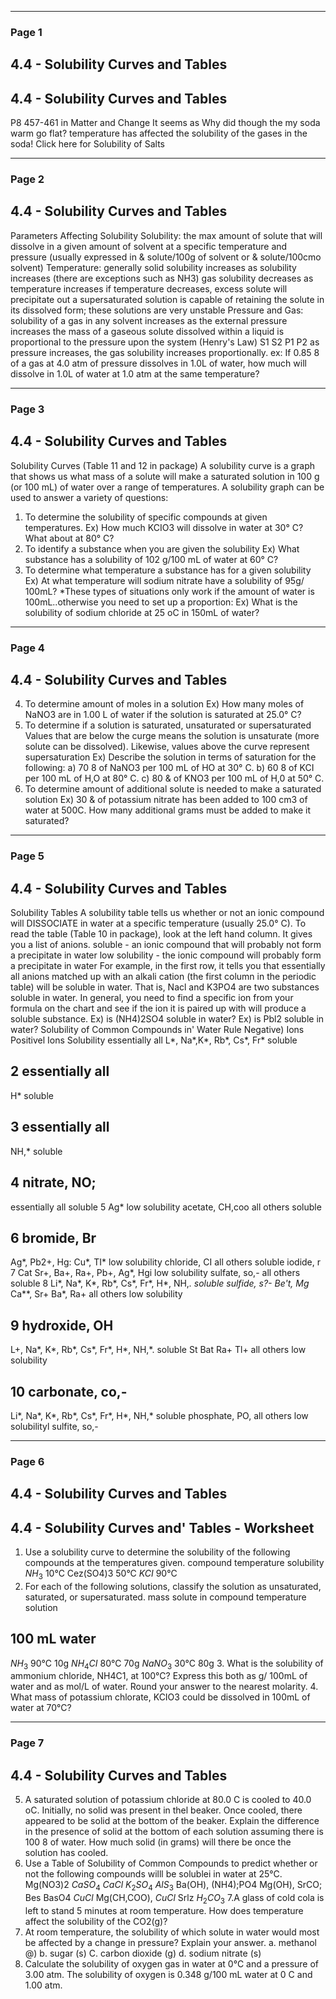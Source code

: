 

---

### Page 1

## 4.4 - Solubility Curves and Tables
## 4.4 - Solubility Curves and Tables
P8 457-461 in Matter and Change
It seems as
Why did
though the
my soda
warm
go flat?
temperature has
affected the
solubility of the
gases in the
soda!
Click here for Solubility of Salts


---

### Page 2

## 4.4 - Solubility Curves and Tables
Parameters Affecting Solubility
Solubility: the max amount of solute that will dissolve in a given
amount of solvent at a specific temperature and pressure (usually
expressed in & solute/100g of solvent or & solute/100cmo solvent)
Temperature:
generally solid solubility increases as solubility increases (there are
exceptions such as NH3)
gas solubility decreases as temperature increases
if temperature decreases, excess solute will precipitate out
a supersaturated solution is capable of retaining the solute in its
dissolved form; these solutions are very unstable
Pressure and Gas:
solubility of a gas in any solvent increases as the external pressure
increases
the mass of a gaseous solute dissolved within a liquid is proportional
to the pressure upon the system (Henry's Law)
S1
S2
P1
P2
as pressure increases, the gas solubility increases proportionally.
ex: If 0.85 8 of a gas at 4.0 atm of pressure dissolves in 1.0L of water,
how much will dissolve in 1.0L of water at 1.0 atm at the same
temperature?


---

### Page 3

## 4.4 - Solubility Curves and Tables
Solubility Curves (Table 11 and 12 in package)
A solubility curve is a graph that shows us what mass of a solute will
make a saturated solution in 100 g (or 100 mL) of water over a range of
temperatures.
A solubility graph can be used to answer a variety of questions:
1. To determine the solubility of specific compounds at given
temperatures.
Ex) How much KCIO3 will dissolve in water at 30° C? What about at
80° C?
2. To identify a substance when you are given the solubility
Ex) What substance has a solubility of 102 g/100 mL of water at 60° C?
3. To determine what temperature a substance has for a given solubility
Ex) At what temperature will sodium nitrate have a solubility of 95g/
100mL?
*These types of situations only work if the amount of water is
100mL..otherwise you need to set up a proportion:
Ex) What is the solubility of sodium chloride at 25 oC in 150mL of
water?


---

### Page 4

## 4.4 - Solubility Curves and Tables
4. To determine amount of moles in a solution
Ex) How many moles of NaNO3 are in 1.00 L of water if the solution is
saturated at 25.0° C?
5. To determine if a solution is saturated, unsaturated or supersaturated
Values that are below the curge means the solution is unsaturate (more solute
can be dissolved). Likewise, values above the curve represent supersaturation
Ex) Describe the solution in terms of saturation for the following:
a) 70 8 of NaNO3 per 100 mL of HO at 30° C.
b) 60 8 of KCI per 100 mL of H,O at 80° C.
c) 80 & of KNO3 per 100 mL of H,0 at 50° C.
6. To determine amount of additional solute is needed to make a
saturated solution
Ex) 30 & of potassium nitrate has been added to 100 cm3 of water at 500C.
How many additional grams must be added to make it saturated?


---

### Page 5

## 4.4 - Solubility Curves and Tables
Solubility Tables
A solubility table tells us whether or not an ionic compound will
DISSOCIATE in water at a specific temperature (usually 25.0° C).
To read the table (Table 10 in package), look at the left hand column. It gives
you a list of anions.
soluble - an ionic compound that will probably not form a precipitate in
water
low solubility - the ionic compound will probably form a precipitate in
water
For example, in the first row, it tells you that essentially all anions
matched up with an alkali cation (the first column in the periodic table)
will be soluble in water.
That is, Nacl and K3PO4 are two substances soluble in water.
In general, you need to find a specific ion from your formula on the chart
and see if the ion it is paired up with will produce a soluble substance.
Ex) is (NH4)2SO4 soluble in water?
Ex) is Pbl2 soluble in water?
Solubility of Common Compounds in' Water
Rule Negative) Ions
Positivel Ions
Solubility
essentially all
L*, Na*,K*, Rb*, Cs*, Fr*
soluble
## 2 essentially all
H*
soluble
## 3 essentially all
NH,*
soluble
## 4 nitrate, NO;
essentially all
soluble
5
Ag*
low solubility
acetate, CH,coo all others
soluble
## 6 bromide, Br
Ag*, Pb2+, Hg: Cu*, TI*
low solubility
chloride, CI
all others
soluble
iodide, r
7
Cat Sr+, Ba+, Ra+, Pb+, Ag*, Hgi low solubility
sulfate, so,-
all others
soluble
8
Li*, Na*, K*, Rb*, Cs*, Fr*, H*, NH,*. soluble
sulfide, s?-
Be't, Mg* Ca**, Sr+ Ba*, Ra+
all others
low solubility
## 9 hydroxide, OH
L+, Na*, K*, Rb*, Cs*, Fr*, H*, NH,*. soluble
St Bat Ra+ Tl+
all others
low solubility
## 10 carbonate, co,-
Li*, Na*, K*, Rb*, Cs*, Fr*, H*, NH,* soluble
phosphate, PO, all others
low solubilityl
sulfite, so,-


---

### Page 6

## 4.4 - Solubility Curves and Tables
## 4.4 - Solubility Curves and' Tables - Worksheet
1. Use a solubility curve to determine the solubility of the following compounds at the
temperatures given.
compound
temperature
solubility
$NH_3$
10°C
Cez(SO4)3
50°C
$KCI$
90°C
2. For each of the following solutions, classify the solution as unsaturated, saturated, or
supersaturated.
mass solute in
compound
temperature
solution
## 100 mL water
$NH_3$
90°C
10g
$NH_4CI$
80°C
70g
$NaNO_3$
30°C
80g
3. What is the solubility of ammonium chloride, NH4C1, at 100°C? Express this both as g/
100mL of water and as mol/L of water. Round your answer to the nearest molarity.
4. What mass of potassium chlorate, KCIO3 could be dissolved in 100mL of water at 70°C?


---

### Page 7

## 4.4 - Solubility Curves and Tables
5. A saturated solution of potassium chloride at 80.0 C is cooled to 40.0 oC. Initially, no solid was
present in thel beaker. Once cooled, there appeared to be solid at the bottom of the beaker. Explain the
difference in the presence of solid at the bottom of each solution assuming there is 100 8 of water. How
much solid (in grams) will there be once the solution has cooled.
6. Use a Table of Solubility of Common Compounds to predict whether or not the following
compounds willl be solublei in water at 25°C.
Mg(NO3)2
$CaSO_4$
$CaCl$
$K_2SO_4$
$AlS_3$
Ba(OH),
(NH4);PO4
Mg(OH),
SrCO;
Bes
BasO4
$CuCl$
Mg(CH,COO),
$CuCl$
Srlz
$H_2CO_3$
7.A glass of cold cola is left to stand 5 minutes at room temperature. How does temperature affect the
solubility of the CO2(g)?
8. At room temperature, the solubility of which solute in water would most be affected by a change in
pressure? Explain your answer.
a. methanol @)
b. sugar (s)
C. carbon dioxide (g)
d. sodium nitrate (s)
9. Calculate the solubility of oxygen gas in water at 0°C and a pressure of 3.00 atm. The solubility of
oxygen is 0.348 g/100 mL water at 0 C and 1.00 atm.